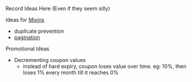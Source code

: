 Record Ideas Here (Even if they seem silly)



Ideas for [Mixins](https://developer.mozilla.org/en-US/docs/Web/JavaScript/Reference/Classes#mix-ins)
- duplicate prevention
- [pagination](https://developer.squareup.com/docs/working-with-apis/pagination)




Promotional Ideas
- Decrementing coupon values
  - instead of hard expiry, coupon loses value over time. eg: 10%, then loses 1% every month till it reaches 0%
    
